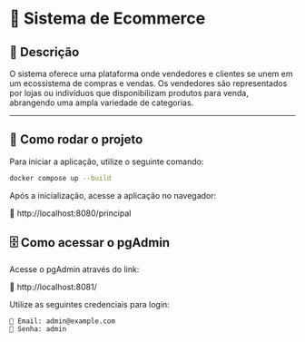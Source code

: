 # 🛒 Sistema de Ecommerce

## 📌 Descrição
O sistema oferece uma plataforma onde vendedores e clientes se unem em um ecossistema de compras e vendas. Os vendedores são representados por lojas ou indivíduos que disponibilizam produtos para venda, abrangendo uma ampla variedade de categorias.

---

## 🚀 Como rodar o projeto

Para iniciar a aplicação, utilize o seguinte comando:

```sh
docker compose up --build
```
Após a inicialização, acesse a aplicação no navegador: 

🔗 http://localhost:8080/principal

## 🗄️ Como acessar o pgAdmin
Acesse o pgAdmin através do link:

🔗 http://localhost:8081/

Utilize as seguintes credenciais para login:

```plaintext
📧 Email: admin@example.com
🔑 Senha: admin
```
